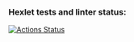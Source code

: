 ### Hexlet tests and linter status:
[![Actions Status](https://github.com/AlekseyKowalsky/devops-for-programmers-project-77/actions/workflows/hexlet-check.yml/badge.svg)](https://github.com/AlekseyKowalsky/devops-for-programmers-project-77/actions)